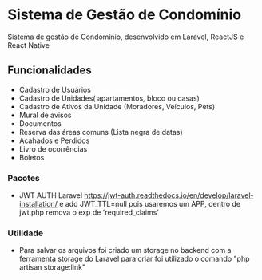 # Sistema de Gestão de Condomínio

Sistema de gestão de Condomínio, desenvolvido em Laravel, ReactJS e React Native




## Funcionalidades

- Cadastro de Usuários
- Cadastro de Unidades( apartamentos, bloco ou casas)
- Cadastro de Ativos da Unidade (Moradores, Veículos, Pets)
- Mural de avisos
- Documentos
- Reserva das áreas comuns (Lista negra de datas)
- Acahados e Perdidos
- Livro de ocorrências
- Boletos

### Pacotes
- JWT AUTH Laravel https://jwt-auth.readthedocs.io/en/develop/laravel-installation/  e add JWT_TTL=null pois usaremos um APP, dentro de jwt.php remova o exp de 'required_claims'

### Utilidade
- Para salvar os arquivos foi criado um storage no backend com a ferramenta storage do Laravel para criar foi utilizado o comando "php artisan storage:link"